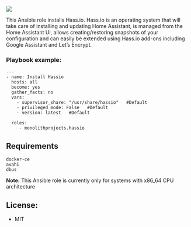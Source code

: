 [![](https://github.com/MonolithProjects/ansible-hassio/workflows/Test%20build/badge.svg)](https://github.com/MonolithProjects/ansible-hassio/actions)  

This Ansible role installs Hass.io. Hass.io is an operating system that will take care of installing and updating Home Assistant, is managed from the Home Assistant UI, allows creating/restoring snapshots of your configuration and can easily be extended using Hass.io add-ons including Google Assistant and Let’s Encrypt.

### Playbook example:
```
---
- name: Install Hassio
  hosts: all
  become: yes
  gather_facts: no
  vars:
    - supervisor_share: "/usr/share/hassio"   #Default
    - privileged_mode: False   #Default
    - version: latest   #Default

  roles:
     - monolithprojects.hassio
```

## Requirements
```
docker-ce
avahi
dbus
```
**Note:** This Ansible role is currently only for systems with x86_64 CPU architecture


## License:
- MIT  
